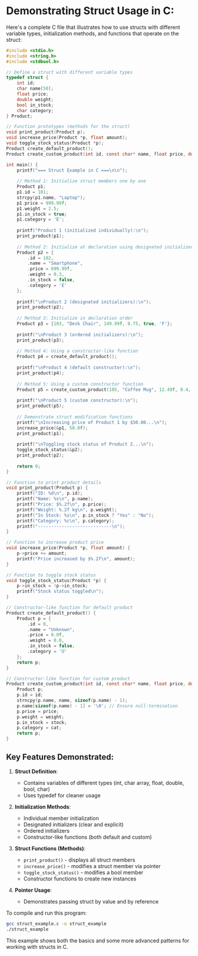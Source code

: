 # Demonstrating Struct Usage in C:

Here's a complete C file that illustrates how to use structs with different variable types, initialization methods, and functions that operate on the struct:

```c
#include <stdio.h>
#include <string.h>
#include <stdbool.h>

// Define a struct with different variable types
typedef struct {
    int id;
    char name[50];
    float price;
    double weight;
    bool in_stock;
    char category;
} Product;

// Function prototypes (methods for the struct)
void print_product(Product p);
void increase_price(Product *p, float amount);
void toggle_stock_status(Product *p);
Product create_default_product();
Product create_custom_product(int id, const char* name, float price, double weight, bool stock, char cat);

int main() {
    printf("=== Struct Example in C ===\n\n");
    
    // Method 1: Initialize struct members one by one
    Product p1;
    p1.id = 101;
    strcpy(p1.name, "Laptop");
    p1.price = 999.99f;
    p1.weight = 2.5;
    p1.in_stock = true;
    p1.category = 'E';
    
    printf("Product 1 (initialized individually):\n");
    print_product(p1);
    
    // Method 2: Initialize at declaration using designated initializers
    Product p2 = {
        .id = 102,
        .name = "Smartphone",
        .price = 699.99f,
        .weight = 0.3,
        .in_stock = false,
        .category = 'E'
    };
    
    printf("\nProduct 2 (designated initializers):\n");
    print_product(p2);
    
    // Method 3: Initialize in declaration order
    Product p3 = {103, "Desk Chair", 149.99f, 8.75, true, 'F'};
    
    printf("\nProduct 3 (ordered initializers):\n");
    print_product(p3);
    
    // Method 4: Using a constructor-like function
    Product p4 = create_default_product();
    
    printf("\nProduct 4 (default constructor):\n");
    print_product(p4);
    
    // Method 5: Using a custom constructor function
    Product p5 = create_custom_product(105, "Coffee Mug", 12.49f, 0.4, true, 'H');
    
    printf("\nProduct 5 (custom constructor):\n");
    print_product(p5);
    
    // Demonstrate struct modification functions
    printf("\nIncreasing price of Product 1 by $50.00...\n");
    increase_price(&p1, 50.0f);
    print_product(p1);
    
    printf("\nToggling stock status of Product 2...\n");
    toggle_stock_status(&p2);
    print_product(p2);
    
    return 0;
}

// Function to print product details
void print_product(Product p) {
    printf("ID: %d\n", p.id);
    printf("Name: %s\n", p.name);
    printf("Price: $%.2f\n", p.price);
    printf("Weight: %.2f kg\n", p.weight);
    printf("In Stock: %s\n", p.in_stock ? "Yes" : "No");
    printf("Category: %c\n", p.category);
    printf("----------------------------\n");
}

// Function to increase product price
void increase_price(Product *p, float amount) {
    p->price += amount;
    printf("Price increased by $%.2f\n", amount);
}

// Function to toggle stock status
void toggle_stock_status(Product *p) {
    p->in_stock = !p->in_stock;
    printf("Stock status toggled\n");
}

// Constructor-like function for default product
Product create_default_product() {
    Product p = {
        .id = 0,
        .name = "Unknown",
        .price = 0.0f,
        .weight = 0.0,
        .in_stock = false,
        .category = 'U'
    };
    return p;
}

// Constructor-like function for custom product
Product create_custom_product(int id, const char* name, float price, double weight, bool stock, char cat) {
    Product p;
    p.id = id;
    strncpy(p.name, name, sizeof(p.name) - 1);
    p.name[sizeof(p.name) - 1] = '\0'; // Ensure null-termination
    p.price = price;
    p.weight = weight;
    p.in_stock = stock;
    p.category = cat;
    return p;
}
```

## Key Features Demonstrated:

1. **Struct Definition**:
   - Contains variables of different types (int, char array, float, double, bool, char)
   - Uses typedef for cleaner usage

2. **Initialization Methods**:
   - Individual member initialization
   - Designated initializers (clear and explicit)
   - Ordered initializers
   - Constructor-like functions (both default and custom)

3. **Struct Functions (Methods)**:
   - `print_product()` - displays all struct members
   - `increase_price()` - modifies a struct member via pointer
   - `toggle_stock_status()` - modifies a bool member
   - Constructor functions to create new instances

4. **Pointer Usage**:
   - Demonstrates passing struct by value and by reference

To compile and run this program:
```bash
gcc struct_example.c -o struct_example
./struct_example
```

This example shows both the basics and some more advanced patterns for working with structs in C.
